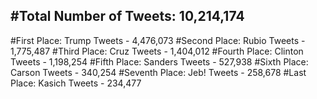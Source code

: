 #Total Number of Tweets: 10,214,174 
---
#First Place: Trump Tweets - 4,476,073
#Second Place: Rubio Tweets - 1,775,487
#Third Place: Cruz Tweets - 1,404,012
#Fourth Place: Clinton Tweets - 1,198,254
#Fifth Place: Sanders Tweets - 527,938
#Sixth Place: Carson Tweets - 340,254
#Seventh Place: Jeb! Tweets - 258,678
#Last Place: Kasich Tweets - 234,477
